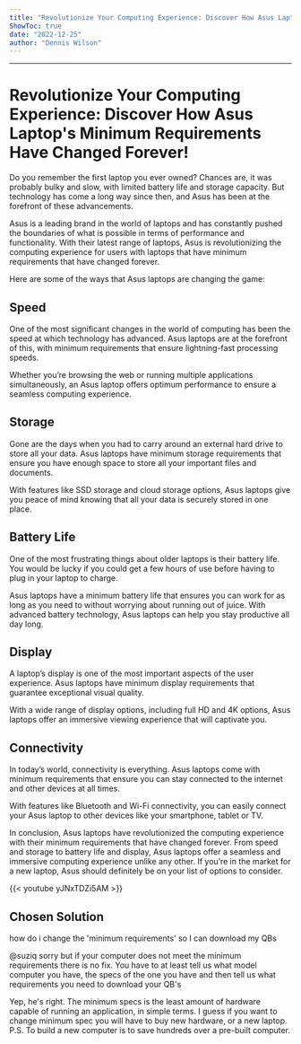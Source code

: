```yaml
---
title: "Revolutionize Your Computing Experience: Discover How Asus Laptop's Minimum Requirements Have Changed Forever!"
ShowToc: true 
date: "2022-12-25"
author: "Dennis Wilson"
---
```

*****
# Revolutionize Your Computing Experience: Discover How Asus Laptop's Minimum Requirements Have Changed Forever!

Do you remember the first laptop you ever owned? Chances are, it was probably bulky and slow, with limited battery life and storage capacity. But technology has come a long way since then, and Asus has been at the forefront of these advancements.

Asus is a leading brand in the world of laptops and has constantly pushed the boundaries of what is possible in terms of performance and functionality. With their latest range of laptops, Asus is revolutionizing the computing experience for users with laptops that have minimum requirements that have changed forever.

Here are some of the ways that Asus laptops are changing the game:

## Speed

One of the most significant changes in the world of computing has been the speed at which technology has advanced. Asus laptops are at the forefront of this, with minimum requirements that ensure lightning-fast processing speeds.

Whether you’re browsing the web or running multiple applications simultaneously, an Asus laptop offers optimum performance to ensure a seamless computing experience.

## Storage

Gone are the days when you had to carry around an external hard drive to store all your data. Asus laptops have minimum storage requirements that ensure you have enough space to store all your important files and documents.

With features like SSD storage and cloud storage options, Asus laptops give you peace of mind knowing that all your data is securely stored in one place.

## Battery Life

One of the most frustrating things about older laptops is their battery life. You would be lucky if you could get a few hours of use before having to plug in your laptop to charge.

Asus laptops have a minimum battery life that ensures you can work for as long as you need to without worrying about running out of juice. With advanced battery technology, Asus laptops can help you stay productive all day long.

## Display

A laptop’s display is one of the most important aspects of the user experience. Asus laptops have minimum display requirements that guarantee exceptional visual quality.

With a wide range of display options, including full HD and 4K options, Asus laptops offer an immersive viewing experience that will captivate you.

## Connectivity

In today’s world, connectivity is everything. Asus laptops come with minimum requirements that ensure you can stay connected to the internet and other devices at all times.

With features like Bluetooth and Wi-Fi connectivity, you can easily connect your Asus laptop to other devices like your smartphone, tablet or TV.

In conclusion, Asus laptops have revolutionized the computing experience with their minimum requirements that have changed forever. From speed and storage to battery life and display, Asus laptops offer a seamless and immersive computing experience unlike any other. If you’re in the market for a new laptop, Asus should definitely be on your list of options to consider.

{{< youtube yJNxTDZi5AM >}} 



## Chosen Solution
 how do i change the 'minimum requirements' so I can download my QBs

 @suziq sorry but if your computer does not meet the minimum requirements there is no fix. You have to at least tell us what model computer you have, the specs of the one you have and then tell us what requirements you need to download your QB's

 Yep, he's right. The minimum specs is the least amount of hardware capable of running an application, in simple terms. I guess if you want to change minimum spec you will have to buy new hardware, or a new laptop.
P.S. To build a new computer is to save hundreds over a pre-built computer.




